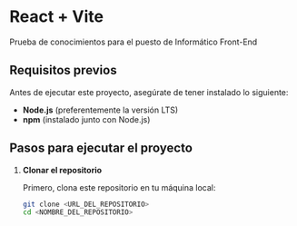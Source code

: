 # React + Vite

Prueba de conocimientos para el puesto de Informático Front-End

## Requisitos previos

Antes de ejecutar este proyecto, asegúrate de tener instalado lo siguiente:

- **Node.js** (preferentemente la versión LTS)
- **npm** (instalado junto con Node.js)

## Pasos para ejecutar el proyecto

1. **Clonar el repositorio**

   Primero, clona este repositorio en tu máquina local:

   ```bash
   git clone <URL_DEL_REPOSITORIO>
   cd <NOMBRE_DEL_REPOSITORIO>

